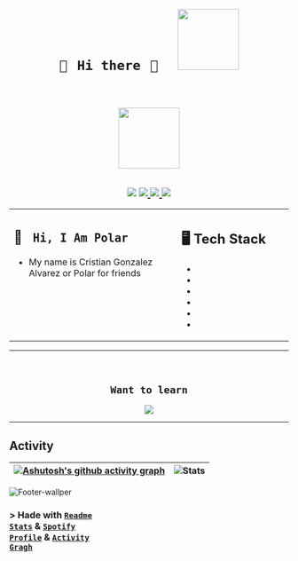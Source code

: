 # <h1 align="center"> <code> 🤍⠀Hi there⠀🤍⠀⠀[<img src="https://pbs.twimg.com/profile_images/1628294250344419330/vAun1QcK_400x400.jpg" height="110px">](http://hakyyo.me)
</code>

</h1>


<h2 align="center">
  <a href="spotify.com">
    <img src="https://spotify-github-profile.vercel.app/api/view.svg?uid=31u74ui7acimylux6pinenadldnm&redirect=true][https://spotify-github-profile.vercel.app/api/view.svg?uid=31u74ui7acimylux6pinenadldnm&cover_image=true&theme=novatorem&show_offline=false&background_color=ffffff&interchange=false&bar_color=628fdb&bar_color_cover=false" height="110px">
  </a>
</h2>  

<h2 align="center">
  <img src="https://img.shields.io/badge/manjaro-35BF5C?style=for-the-badge&logo=manjaro&logoColor=white">
  <a href="https://twitter.com/polarii_s">
    <img src="https://img.shields.io/badge/Twitter-1DA1F2?style=for-the-badge&logo=twitter&logoColor=white" />
  </a>
  <a href="">
    <img src="https://img.shields.io/badge/Discord-7289DA?style=for-the-badge&logo=discord&logoColor=white" />
  </a>  
  <a href="">
    <img src="https://img.shields.io/badge/Spotify-1ED760?&style=for-the-badge&logo=spotify&logoColor=white" />
  </a>


</h2>

<table><tr><td valign="top" width="60%">

## 📍 <code> Hi, I Am Polar </code>

- My name is Cristian Gonzalez Alvarez or Polar for friends


 
</td><td valign="top" width="40%">

## 🖥️ Tech Stack

- 
-  
- 
- 
- 
- 
 
</tr></tr></table> 

---

<br>

<h2 align="center">
    <code> Want to learn </code>
</h2>

<p align="center">
  <a href="https://skillicons.dev">
    <img src="https://skillicons.dev/icons?i=dart,rust,cpp,deno,docker,jenkins,neovim,dotnet,astro" />
  </a>
</p>

---

## Activity 

| [![Ashutosh's github activity graph](https://github-readme-activity-graph.cyclic.app/graph?username=Polar-zzz&radius=16&theme=tokyo-night)](https://github.com/Polar-zzz) | ![Stats](https://github-readme-stats.vercel.app/api?username=polar-zzz&show_icons=true&theme=tokyo-night&hide_border=true&height=200)|
| ----- | ----- |

![Footer-wallper](https://livedoor.blogimg.jp/tsnbs-egm/imgs/6/2/6266f1a4-s.jpg)

### > Hade with <code>[Readme Stats](https://github.com/anuraghazra/github-readme-stats)</code>  &  <code>[Spotify Profile](https://github.com/kittinan/spotify-github-profile)</code> & <code>[Activity Gragh](https://github.com/Ashutosh00710/github-readme-activity-graph)</code>



